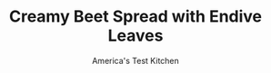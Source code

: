 ---
layout: ../../layouts/MarkdownPostLayout.astro
title: Creamy Beet Spread with Endive Leaves
author: America's Test Kitchen
pubDate: 2023-03-15
description: "These small bites are perfect for a cocktail party celebrating any occasion or holiday...the drinks are up to you."
image_url: https://res.cloudinary.com/hksqkdlah/image/upload/ar_1:1,c_fill,dpr_2.0,f_auto,fl_lossy.progressive.strip_profile,g_faces:auto,q_auto:low,w_344/4396_sfs-elegantappetizers-cc
tags: ["Appetizers","Vegetables","Make Ahead"]
calories: 1016
protein: 2
carbohydrates: 3
fats: 
fiber: 
ingredients: ["1 , (15-ounce) can whole beets, drained and chopped fine","1 cup, crumbled blue cheese","1/4 cup, walnuts, toasted and chopped","2 tablespoons, chopped fresh basil or tarragon","2 tablespoons, balsamic vinegar","3 tablespoons, extra-virgin olive oil","2 heads, endive, cut in half lengthwise, leaves of each half separated"]
serves: 12
time: ""
instructions: ["Combine beets, cheese, walnuts, basil, vinegar, oil, and salt and pepper to taste in bowl. Cover and refrigerate until flavors meld, at least 30 minutes. Serve with endive spears as scoops, or spoon mixture onto endive."]
nutrition: ["108 mg Potassium","52 mg Phosphorus","69 mg Calcium","10 mg Magnesium","180 mg Sodium","6 g Fat","3 g Monounsaturated","1 mg Vitamin C","8 mg Cholesterol","2 g Saturated","17 µg Folate (food)","2 g Sugars","4 µg Vitamin K","47 g Water","3 g Carbs","17 µg Folate equivalent (total)","2 g Protein","23 µg Vitamin A","84 kcal Energy","1016 calories"]
notes: "Make-Ahead Note: This creamy spread gets better as it sits and can be made up to 1 day in advance. To prevent discoloration, cut the endive as close as possible to serving time."
---